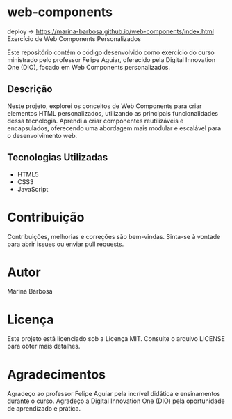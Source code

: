 # web-components

deploy -> https://marina-barbosa.github.io/web-components/index.html
Exercício de Web Components Personalizados

Este repositório contém o código desenvolvido como exercício do curso ministrado pelo professor Felipe Aguiar, oferecido pela Digital Innovation One (DIO), focado em Web Components personalizados.

## Descrição

Neste projeto, explorei os conceitos de Web Components para criar elementos HTML personalizados, utilizando as principais funcionalidades dessa tecnologia. Aprendi a criar componentes reutilizáveis e encapsulados, oferecendo uma abordagem mais modular e escalável para o desenvolvimento web.

## Tecnologias Utilizadas

- HTML5
- CSS3
- JavaScript

# Contribuição
Contribuições, melhorias e correções são bem-vindas. Sinta-se à vontade para abrir issues ou enviar pull requests.

# Autor
Marina Barbosa

# Licença
Este projeto está licenciado sob a Licença MIT. Consulte o arquivo LICENSE para obter mais detalhes.

# Agradecimentos
Agradeço ao professor Felipe Aguiar pela incrível didática e ensinamentos durante o curso.
Agradeço a Digital Innovation One (DIO) pela oportunidade de aprendizado e prática.
